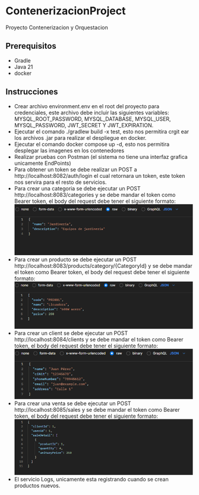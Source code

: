 # ContenerizacionProject
Proyecto Contenerizacion y Orquestacion

## Prerequisitos
- Gradle
- Java 21
- docker

## Instrucciones
- Crear archivo environment.env en el root del proyecto para credenciales, este archivo debe incluir las siguientes variables: MYSQL_ROOT_PASSWORD, MYSQL_DATABASE, MYSQL_USER, MYSQL_PASSWORD, JWT_SECRET Y JWT_EXPIRATION.
- Ejecutar el comando ./gradlew build -x test, esto nos permitira crgit ear los archivos .jar para realizar el despliegue en docker.
- Ejecutar el comando docker compose up -d, esto nos permitira desplegar las imagenes en los contenedores
- Realizar pruebas con Postman (el sistema no tiene una interfaz grafica unicamente EndPoints)
- Para obtener un token se debe realizar un POST a http://localhost:8082/auth/login el cual retornara un token, este token nos servira para el resto de servicios.
- Para crear una categoria se debe ejecutar un POST http://localhost:8083/categories y se debe mandar el token como Bearer token, el body del request debe tener el siguiente formato:
![img.png](BodyCategory.png)
- Para crear un producto se debe ejecutar un POST http://localhost:8083/products/category/{CategoryId} y se debe mandar el token como Bearer token, el body del request debe tener el siguiente formato:
![img_1.png](BodyProduct.png)
- Para crear un client se debe ejecutar un POST http://localhost:8084/clients y se debe mandar el token como Bearer token, el body del request debe tener el siguiente formato:
![img.png](BodyClient.png)
- Para crear una venta se debe ejecutar un POST http://localhost:8085/sales y se debe mandar el token como Bearer token, el body del request debe tener el siguiente formato:
![img.png](BodySale.png)
- El servicio Logs, unicamente esta registrando cuando se crean productos nuevos.